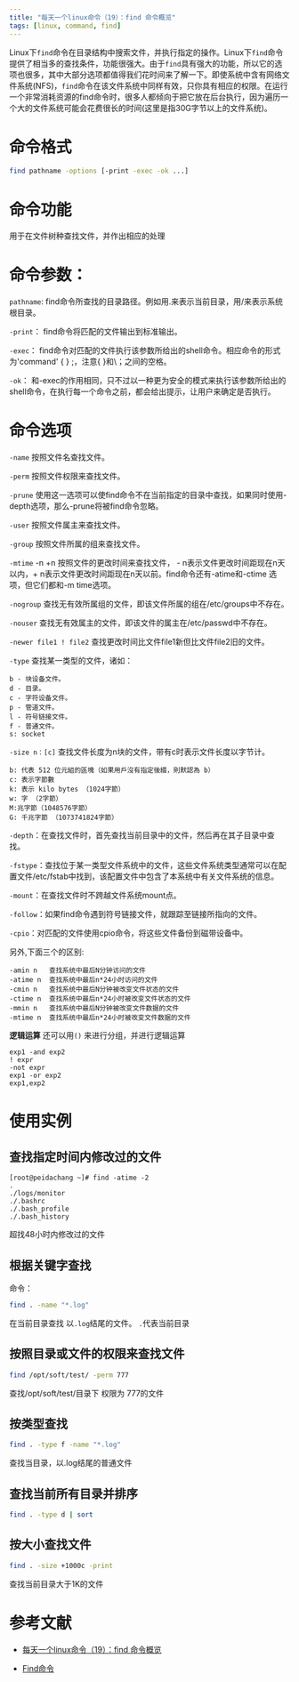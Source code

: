 ```yaml
---
title: "每天一个linux命令（19）：find 命令概览"
tags: [linux, command, find]
---
```


Linux下`find`命令在目录结构中搜索文件，并执行指定的操作。Linux下`find`命令提供了相当多的查找条件，功能很强大。由于`find`具有强大的功能，所以它的选项也很多，其中大部分选项都值得我们花时间来了解一下。即使系统中含有网络文件系统(NFS)，`find`命令在该文件系统中同样有效，只你具有相应的权限。在运行一个非常消耗资源的find命令时，很多人都倾向于把它放在后台执行，因为遍历一个大的文件系统可能会花费很长的时间(这里是指30G字节以上的文件系统)。

# 命令格式
```sh
find pathname -options [-print -exec -ok ...]
```
# 命令功能

用于在文件树种查找文件，并作出相应的处理 

# 命令参数：

`pathname`: find命令所查找的目录路径。例如用.来表示当前目录，用/来表示系统根目录。 

`-print`： find命令将匹配的文件输出到标准输出。 

`-exec`： find命令对匹配的文件执行该参数所给出的shell命令。相应命令的形式为'command' {  } \;，注意{   }和\；之间的空格。 

`-ok`： 和-exec的作用相同，只不过以一种更为安全的模式来执行该参数所给出的shell命令，在执行每一个命令之前，都会给出提示，让用户来确定是否执行。

# 命令选项

`-name`   按照文件名查找文件。

`-perm`   按照文件权限来查找文件。

`-prune`  使用这一选项可以使find命令不在当前指定的目录中查找，如果同时使用-depth选项，那么-prune将被find命令忽略。

`-user`   按照文件属主来查找文件。

`-group`  按照文件所属的组来查找文件。

`-mtime` -n +n  按照文件的更改时间来查找文件， - n表示文件更改时间距现在n天以内，+ n表示文件更改时间距现在n天以前。find命令还有-atime和-ctime 选项，但它们都和-m time选项。

`-nogroup`  查找无有效所属组的文件，即该文件所属的组在/etc/groups中不存在。

`-nouser`   查找无有效属主的文件，即该文件的属主在/etc/passwd中不存在。

`-newer file1 ! file2`  查找更改时间比文件file1新但比文件file2旧的文件。

`-type`  查找某一类型的文件，诸如：
```
b - 块设备文件。
d - 目录。
c - 字符设备文件。
p - 管道文件。
l - 符号链接文件。
f - 普通文件。
s: socket
```
`-size n：[c]` 查找文件长度为n块的文件，带有c时表示文件长度以字节计。
```
b: 代表 512 位元組的區塊（如果用戶沒有指定後綴，則默認為 b）
c: 表示字節數
k: 表示 kilo bytes （1024字節）
w: 字 （2字節）
M:兆字節（1048576字節）
G: 千兆字節 （1073741824字節）
```

`-depth`：在查找文件时，首先查找当前目录中的文件，然后再在其子目录中查找。

`-fstype`：查找位于某一类型文件系统中的文件，这些文件系统类型通常可以在配置文件/etc/fstab中找到，该配置文件中包含了本系统中有关文件系统的信息。

`-mount`：在查找文件时不跨越文件系统mount点。

`-follow`：如果find命令遇到符号链接文件，就跟踪至链接所指向的文件。

`-cpio`：对匹配的文件使用cpio命令，将这些文件备份到磁带设备中。


另外,下面三个的区别:
```
-amin n   查找系统中最后N分钟访问的文件
-atime n  查找系统中最后n*24小时访问的文件
-cmin n   查找系统中最后N分钟被改变文件状态的文件
-ctime n  查找系统中最后n*24小时被改变文件状态的文件
-mmin n   查找系统中最后N分钟被改变文件数据的文件
-mtime n  查找系统中最后n*24小时被改变文件数据的文件
```

**逻辑运算**
还可以用`()` 来进行分组，并进行逻辑运算
```
exp1 -and exp2
! expr
-not expr
exp1 -or exp2
exp1,exp2
```

# 使用实例

## 查找指定时间内修改过的文件 

```
[root@peidachang ~]# find -atime -2
.
./logs/monitor
./.bashrc
./.bash_profile
./.bash_history
```

超找48小时内修改过的文件 

## 根据关键字查找 

命令：
```sh
find . -name "*.log"
```

在当前目录查找 以`.log`结尾的文件。 `.`代表当前目录 

## 按照目录或文件的权限来查找文件

```sh
find /opt/soft/test/ -perm 777
```

查找/opt/soft/test/目录下 权限为 777的文件

## 按类型查找 

```sh
find . -type f -name "*.log"
```

查找当目录，以.log结尾的普通文件 

## 查找当前所有目录并排序

```sh
find . -type d | sort
```

## 按大小查找文件

```sh
find . -size +1000c -print
```

查找当前目录大于1K的文件 

# 参考文献

- [每天一个linux命令（19）：find 命令概览](http://www.cnblogs.com/peida/archive/2012/11/13/2767374.html)

- [Find命令](http://man.linuxde.net/find-2)
